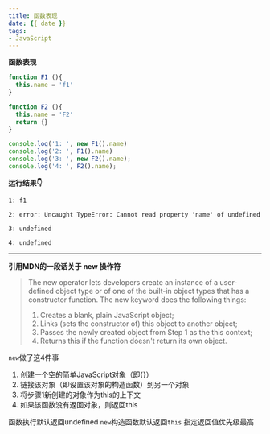 ```yaml
---
title: 函数表现
date: {{ date }}
tags:
- JavaScript
---
```


**函数表现**
```javascript
function F1 (){
  this.name = 'f1'
}

function F2 (){
  this.name = 'F2'
  return {}
}

console.log('1: ', new F1().name)
console.log('2: ', F1().name)
console.log('3: ', new F2().name);
console.log('4: ', F2().name);
```

**运行结果👇**
```javascrpt
1: f1
 
2: error: Uncaught TypeError: Cannot read property 'name' of undefined
 
3: undefined

4: undefined
```

---

**引用MDN的一段话关于 new 操作符**  
> The new operator lets developers create an instance of a user-defined object type or of one of the built-in object types that has a constructor function. The new keyword does the following things:
> 1. Creates a blank, plain JavaScript object;
> 2. Links (sets the constructor of) this object to another object;
> 3. Passes the newly created object from Step 1 as the this context;
> 4. Returns this if the function doesn't return its own object.


`new`做了这4件事
1. 创建一个空的简单JavaScript对象（即{}）
2. 链接该对象（即设置该对象的构造函数）到另一个对象
3. 将步骤1新创建的对象作为this的上下文
4. 如果该函数没有返回对象，则返回this

函数执行默认返回undefined
`new`构造函数默认返回`this`
指定返回值优先级最高